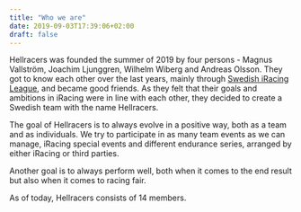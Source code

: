 ```yaml
---
title: "Who we are"
date: 2019-09-03T17:39:06+02:00
draft: false
---
```


Hellracers was founded the summer of 2019 by four persons - Magnus Vallström, Joachim Ljunggren, Wilhelm Wiberg and Andreas Olsson. They got to know each other over the last years, mainly through <a href="https://swedishiracingleague.se" target="_blank">Swedish iRacing League</a>, and became good friends. As they felt that their goals and ambitions in iRacing were in line with each other, they decided to create a Swedish team with the name Hellracers.

The goal of Hellracers is to always evolve in a positive way, both as a team and as individuals. We try to participate in as many team events as we can manage, iRacing special events and different endurance series, arranged by either iRacing or third parties.

Another goal is to always perform well, both when it comes to the end result but also when it comes to racing fair.

As of today, Hellracers consists of 14 members.
